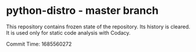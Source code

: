 # python-distro - master branch

This repository contains frozen state of the repository.
Its history is cleared. It is used only for static code
analysis with Codacy.

Commit Time: 1685560272